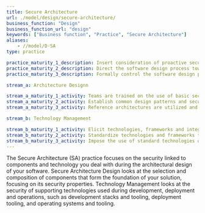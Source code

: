 ```yaml
---
title: Secure Architecture
url: ./model/design/secure-architecture/
business_function: "Design"
business_function_url: "design"
keywords: ["Business function", "Practice", "Secure Architecture"]
aliases:
    - //model/D-SA
type: practice

practice_maturity_1_description: Insert consideration of proactive security guidance into the software design process.
practice_maturity_2_description: Direct the software design process toward known secure services and secure-by-default designs.
practice_maturity_3_description: Formally control the software design process and validate utilization of secure components.

stream_a: Architecture Designn

stream_a_maturity_1_activity: Teams are trained on the use of basic security principles during design.
stream_a_maturity_2_activity: Establish common design patterns and security solutions for adoption.
stream_a_maturity_3_activity: Reference architectures are utilized and continuously evaluated for adoption and appropriateness.

stream_b: Technology Management

stream_b_maturity_1_activity: Elicit technologies, frameworks and integrations within the overall solution to identify risk.
stream_b_maturity_2_activity: Standardize technologies and frameworks to be used throughout the different applications.
stream_b_maturity_3_activity: Impose the use of standard technologies on all software development.
---
```


The Secure Architecture (SA) practice focuses on the security linked to components and technology you deal with during the architectural design of your software. Secure Architecture Design looks at the selection and composition of components that form the foundation of your solution, focusing on its security properties. Technology Management looks at the security of supporting technologies used during development, deployment and operations, such as development stacks and tooling, deployment tooling, and operating systems and tooling.

